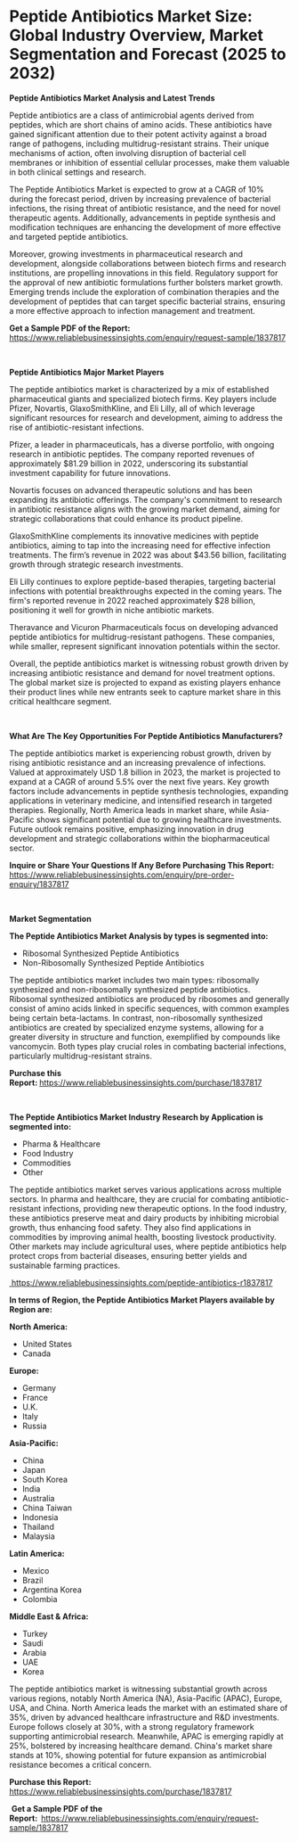 <p><h1>Peptide Antibiotics Market Size: Global Industry Overview, Market Segmentation and Forecast (2025 to 2032)</h1></p><p><strong>Peptide Antibiotics Market Analysis and Latest Trends</strong></p>
<p><p>Peptide antibiotics are a class of antimicrobial agents derived from peptides, which are short chains of amino acids. These antibiotics have gained significant attention due to their potent activity against a broad range of pathogens, including multidrug-resistant strains. Their unique mechanisms of action, often involving disruption of bacterial cell membranes or inhibition of essential cellular processes, make them valuable in both clinical settings and research.</p><p>The Peptide Antibiotics Market is expected to grow at a CAGR of 10% during the forecast period, driven by increasing prevalence of bacterial infections, the rising threat of antibiotic resistance, and the need for novel therapeutic agents. Additionally, advancements in peptide synthesis and modification techniques are enhancing the development of more effective and targeted peptide antibiotics. </p><p>Moreover, growing investments in pharmaceutical research and development, alongside collaborations between biotech firms and research institutions, are propelling innovations in this field. Regulatory support for the approval of new antibiotic formulations further bolsters market growth. Emerging trends include the exploration of combination therapies and the development of peptides that can target specific bacterial strains, ensuring a more effective approach to infection management and treatment.</p></p>
<p><strong>Get a Sample PDF of the Report:&nbsp;</strong> <a href="https://www.reliablebusinessinsights.com/enquiry/request-sample/1837817?utm_campaign=3491&utm_medium=2&utm_source=Github&utm_content=ia&utm_term=19042025&utm_id=peptide-antibiotics">https://www.reliablebusinessinsights.com/enquiry/request-sample/1837817</a></p>
<p>&nbsp;</p>
<p><strong>Peptide Antibiotics Major Market Players</strong></p>
<p><p>The peptide antibiotics market is characterized by a mix of established pharmaceutical giants and specialized biotech firms. Key players include Pfizer, Novartis, GlaxoSmithKline, and Eli Lilly, all of which leverage significant resources for research and development, aiming to address the rise of antibiotic-resistant infections.</p><p>Pfizer, a leader in pharmaceuticals, has a diverse portfolio, with ongoing research in antibiotic peptides. The company reported revenues of approximately $81.29 billion in 2022, underscoring its substantial investment capability for future innovations.</p><p>Novartis focuses on advanced therapeutic solutions and has been expanding its antibiotic offerings. The company's commitment to research in antibiotic resistance aligns with the growing market demand, aiming for strategic collaborations that could enhance its product pipeline.</p><p>GlaxoSmithKline complements its innovative medicines with peptide antibiotics, aiming to tap into the increasing need for effective infection treatments. The firm’s revenue in 2022 was about $43.56 billion, facilitating growth through strategic research investments.</p><p>Eli Lilly continues to explore peptide-based therapies, targeting bacterial infections with potential breakthroughs expected in the coming years. The firm's reported revenue in 2022 reached approximately $28 billion, positioning it well for growth in niche antibiotic markets.</p><p>Theravance and Vicuron Pharmaceuticals focus on developing advanced peptide antibiotics for multidrug-resistant pathogens. These companies, while smaller, represent significant innovation potentials within the sector.</p><p>Overall, the peptide antibiotics market is witnessing robust growth driven by increasing antibiotic resistance and demand for novel treatment options. The global market size is projected to expand as existing players enhance their product lines while new entrants seek to capture market share in this critical healthcare segment.</p></p>
<p>&nbsp;</p>
<p><strong>What Are The Key Opportunities For Peptide Antibiotics Manufacturers?</strong></p>
<p><p>The peptide antibiotics market is experiencing robust growth, driven by rising antibiotic resistance and an increasing prevalence of infections. Valued at approximately USD 1.8 billion in 2023, the market is projected to expand at a CAGR of around 5.5% over the next five years. Key growth factors include advancements in peptide synthesis technologies, expanding applications in veterinary medicine, and intensified research in targeted therapies. Regionally, North America leads in market share, while Asia-Pacific shows significant potential due to growing healthcare investments. Future outlook remains positive, emphasizing innovation in drug development and strategic collaborations within the biopharmaceutical sector.</p></p>
<p><strong>Inquire or Share Your Questions If Any Before Purchasing This Report:</strong> <a href="https://www.reliablebusinessinsights.com/enquiry/pre-order-enquiry/1837817?utm_campaign=3491&utm_medium=2&utm_source=Github&utm_content=ia&utm_term=19042025&utm_id=peptide-antibiotics">https://www.reliablebusinessinsights.com/enquiry/pre-order-enquiry/1837817</a></p>
<p>&nbsp;</p>
<p><strong>Market Segmentation</strong></p>
<p><strong>The Peptide Antibiotics Market Analysis by types is segmented into:</strong></p>
<p><ul><li>Ribosomal Synthesized Peptide Antibiotics</li><li>Non-Ribosomally Synthesized Peptide Antibiotics</li></ul></p>
<p><p>The peptide antibiotics market includes two main types: ribosomally synthesized and non-ribosomally synthesized peptide antibiotics. Ribosomal synthesized antibiotics are produced by ribosomes and generally consist of amino acids linked in specific sequences, with common examples being certain beta-lactams. In contrast, non-ribosomally synthesized antibiotics are created by specialized enzyme systems, allowing for a greater diversity in structure and function, exemplified by compounds like vancomycin. Both types play crucial roles in combating bacterial infections, particularly multidrug-resistant strains.</p></p>
<p><strong>Purchase this Report:&nbsp;</strong><a href="https://www.reliablebusinessinsights.com/purchase/1837817?utm_campaign=3491&utm_medium=2&utm_source=Github&utm_content=ia&utm_term=19042025&utm_id=peptide-antibiotics">https://www.reliablebusinessinsights.com/purchase/1837817</a></p>
<p>&nbsp;</p>
<p><strong>The Peptide Antibiotics Market Industry Research by Application is segmented into:</strong></p>
<p><ul><li>Pharma & Healthcare</li><li>Food Industry</li><li>Commodities</li><li>Other</li></ul></p>
<p><p>The peptide antibiotics market serves various applications across multiple sectors. In pharma and healthcare, they are crucial for combating antibiotic-resistant infections, providing new therapeutic options. In the food industry, these antibiotics preserve meat and dairy products by inhibiting microbial growth, thus enhancing food safety. They also find applications in commodities by improving animal health, boosting livestock productivity. Other markets may include agricultural uses, where peptide antibiotics help protect crops from bacterial diseases, ensuring better yields and sustainable farming practices.</p></p>
<p><a href="https://www.reliablebusinessinsights.com/peptide-antibiotics-r1837817?utm_campaign=3491&utm_medium=2&utm_source=Github&utm_content=ia&utm_term=19042025&utm_id=peptide-antibiotics">&nbsp;https://www.reliablebusinessinsights.com/peptide-antibiotics-r1837817</a></p>
<p><strong>In terms of Region, the Peptide Antibiotics Market Players available by Region are:</strong></p>
<p>
    <p> <strong> North America: </strong>
        <ul>
            <li>United States</li>
            <li>Canada</li>
        </ul>
        </p> 
    <p> <strong> Europe: </strong>
        <ul>
            <li>Germany</li>
            <li>France</li>
            <li>U.K.</li>
            <li>Italy</li>
            <li>Russia</li>
        </ul>
        </p> 
    <p> <strong> Asia-Pacific: </strong>
        <ul>
            <li>China</li>
            <li>Japan</li>
            <li>South Korea</li>
            <li>India</li>
            <li>Australia</li>
            <li>China Taiwan</li>
            <li>Indonesia</li>
            <li>Thailand</li>
            <li>Malaysia</li>
        </ul>
        </p> 
    <p> <strong> Latin America: </strong>
        <ul>
            <li>Mexico</li>
            <li>Brazil</li>
            <li>Argentina Korea</li>
            <li>Colombia</li>
        </ul>
        </p> 
    <p> <strong> Middle East & Africa: </strong>
        <ul>
            <li>Turkey</li>
            <li>Saudi</li>
            <li>Arabia</li>
            <li>UAE</li>
            <li>Korea</li>
        </ul>
    </p>
    </p>
<p><p>The peptide antibiotics market is witnessing substantial growth across various regions, notably North America (NA), Asia-Pacific (APAC), Europe, USA, and China. North America leads the market with an estimated share of 35%, driven by advanced healthcare infrastructure and R&D investments. Europe follows closely at 30%, with a strong regulatory framework supporting antimicrobial research. Meanwhile, APAC is emerging rapidly at 25%, bolstered by increasing healthcare demand. China's market share stands at 10%, showing potential for future expansion as antimicrobial resistance becomes a critical concern.</p></p>
<p><strong>Purchase this Report: </strong><a href="https://www.reliablebusinessinsights.com/purchase/1837817?utm_campaign=3491&utm_medium=2&utm_source=Github&utm_content=ia&utm_term=19042025&utm_id=peptide-antibiotics">https://www.reliablebusinessinsights.com/purchase/1837817</a></p>
<p>&nbsp;<strong>Get a Sample PDF of the Report:&nbsp;&nbsp;</strong><a href="https://www.reliablebusinessinsights.com/enquiry/request-sample/1837817?utm_campaign=3491&utm_medium=2&utm_source=Github&utm_content=ia&utm_term=19042025&utm_id=peptide-antibiotics">https://www.reliablebusinessinsights.com/enquiry/request-sample/1837817</a></p>
<p><strong></strong></p>
<p><p></p><p></p><p></p></p>
